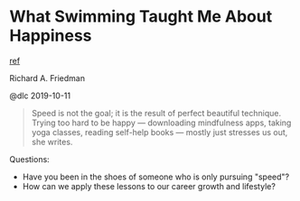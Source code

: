 # What Swimming Taught Me About Happiness
[ref](https://www.nytimes.com/2019/07/27/opinion/sunday/swimming-happiness.html)

Richard A. Friedman

@dlc 2019-10-11

> Speed is not the goal; it is the result of perfect beautiful technique.
> Trying too hard to be happy — downloading mindfulness apps, taking yoga classes, reading self-help books — mostly just stresses us out, she writes. 

Questions:
- Have you been in the shoes of someone who is only pursuing "speed"?
- How can we apply these lessons to our career growth and lifestyle?
